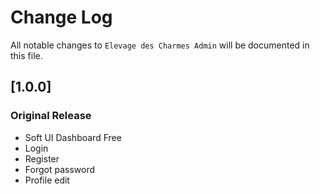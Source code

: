 # Change Log

All notable changes to `Elevage des Charmes Admin` will be documented in this file.

## [1.0.0]

### Original Release

-   Soft UI Dashboard Free
-   Login
-   Register
-   Forgot password
-   Profile edit
